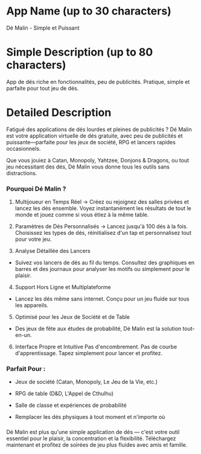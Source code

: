 # App Name (up to 30 characters)
Dé Malin - Simple et Puissant

# Simple Description (up to 80 characters)
App de dés riche en fonctionnalités, peu de publicités. Pratique, simple et parfaite pour tout jeu de dés.

# Detailed Description

Fatigué des applications de dés lourdes et pleines de publicités ?
Dé Malin est votre application virtuelle de dés gratuite, avec peu de publicités et puissante—parfaite pour les jeux de société, RPG et lancers rapides occasionnels.

Que vous jouiez à Catan, Monopoly, Yahtzee, Donjons & Dragons, ou tout jeu nécessitant des dés, Dé Malin vous donne tous les outils sans distractions.

### Pourquoi Dé Malin ?
1. Multijoueur en Temps Réel
-> Créez ou rejoignez des salles privées et lancez les dés ensemble. Voyez instantanément les résultats de tout le monde et jouez comme si vous étiez à la même table.

2. Paramètres de Dés Personnalisés
-> Lancez jusqu'à 100 dés à la fois. Choisissez les types de dés, réinitialisez d'un tap et personnalisez tout pour votre jeu.

3. Analyse Détaillée des Lancers
- Suivez vos lancers de dés au fil du temps. Consultez des graphiques en barres et des journaux pour analyser les motifs ou simplement pour le plaisir.

4. Support Hors Ligne et Multiplateforme
- Lancez les dés même sans internet. Conçu pour un jeu fluide sur tous les appareils.

5. Optimisé pour les Jeux de Société et de Table
- Des jeux de fête aux études de probabilité, Dé Malin est la solution tout-en-un.

6. Interface Propre et Intuitive
Pas d'encombrement. Pas de courbe d'apprentissage. Tapez simplement pour lancer et profitez.

### Parfait Pour :
- Jeux de société (Catan, Monopoly, Le Jeu de la Vie, etc.)

- RPG de table (D&D, L'Appel de Cthulhu)

- Salle de classe et expériences de probabilité

- Remplacer les dés physiques à tout moment et n'importe où

###
Dé Malin est plus qu'une simple application de dés — c'est votre outil essentiel pour le plaisir, la concentration et la flexibilité.
Téléchargez maintenant et profitez de soirées de jeu plus fluides avec amis et famille. 
